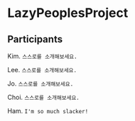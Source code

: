 # LazyPeoplesProject

## Participants

Kim. `스스로를 소개해보세요.`

Lee.  `스스로를 소개해보세요.`

Jo.  `스스로를 소개해보세요.`

Choi.  `스스로를 소개해보세요.`

Ham.  `I'm so much slacker!`
